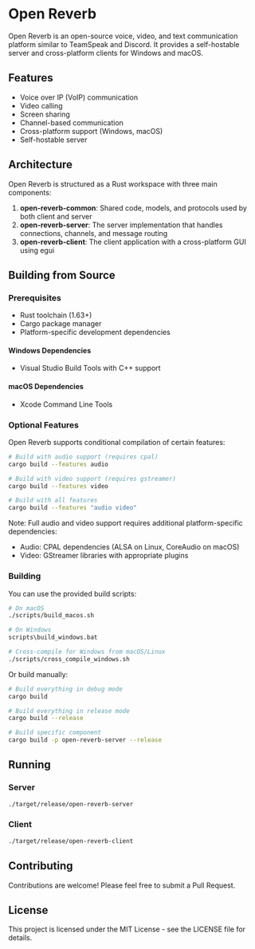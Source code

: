 # Open Reverb

Open Reverb is an open-source voice, video, and text communication platform similar to TeamSpeak and Discord. It provides a self-hostable server and cross-platform clients for Windows and macOS.

## Features

- Voice over IP (VoIP) communication
- Video calling
- Screen sharing
- Channel-based communication
- Cross-platform support (Windows, macOS)
- Self-hostable server

## Architecture

Open Reverb is structured as a Rust workspace with three main components:

1. **open-reverb-common**: Shared code, models, and protocols used by both client and server
2. **open-reverb-server**: The server implementation that handles connections, channels, and message routing
3. **open-reverb-client**: The client application with a cross-platform GUI using egui

## Building from Source

### Prerequisites

- Rust toolchain (1.63+)
- Cargo package manager
- Platform-specific development dependencies

#### Windows Dependencies

- Visual Studio Build Tools with C++ support

#### macOS Dependencies

- Xcode Command Line Tools

### Optional Features

Open Reverb supports conditional compilation of certain features:

```bash
# Build with audio support (requires cpal)
cargo build --features audio

# Build with video support (requires gstreamer)
cargo build --features video

# Build with all features
cargo build --features "audio video"
```

Note: Full audio and video support requires additional platform-specific dependencies:

- Audio: CPAL dependencies (ALSA on Linux, CoreAudio on macOS)
- Video: GStreamer libraries with appropriate plugins

### Building

You can use the provided build scripts:

```bash
# On macOS
./scripts/build_macos.sh

# On Windows
scripts\build_windows.bat

# Cross-compile for Windows from macOS/Linux
./scripts/cross_compile_windows.sh
```

Or build manually:

```bash
# Build everything in debug mode
cargo build

# Build everything in release mode
cargo build --release

# Build specific component
cargo build -p open-reverb-server --release
```

## Running

### Server

```bash
./target/release/open-reverb-server
```

### Client

```bash
./target/release/open-reverb-client
```

## Contributing

Contributions are welcome! Please feel free to submit a Pull Request.

## License

This project is licensed under the MIT License - see the LICENSE file for details.